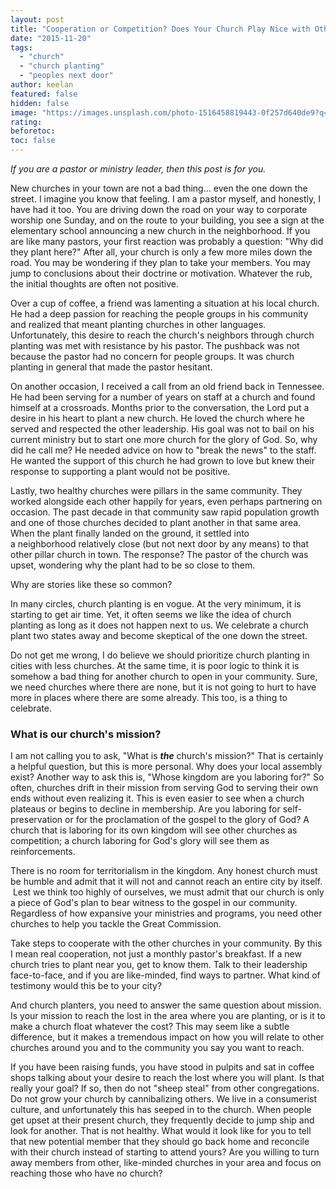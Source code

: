 ```yaml
---
layout: post
title: "Cooperation or Competition? Does Your Church Play Nice with Others?"
date: "2015-11-20"
tags: 
  - "church"
  - "church planting"
  - "peoples next door"
author: keelan
featured: false
hidden: false
image: "https://images.unsplash.com/photo-1516458819443-0f257d640de9?q=80&w=1974&auto=format&fit=crop&ixlib=rb-4.0.3&ixid=M3wxMjA3fDB8MHxwaG90by1wYWdlfHx8fGVufDB8fHx8fA%3D%3D"
rating:
beforetoc:
toc: false
---
```


_If you are a pastor or ministry leader, then this post is for you._

New churches in your town are not a bad thing... even the one down the street. I imagine you know that feeling. I am a pastor myself, and honestly, I have had it too. You are driving down the road on your way to corporate worship one Sunday, and on the route to your building, you see a sign at the elementary school announcing a new church in the neighborhood. If you are like many pastors, your first reaction was probably a question: "Why did they plant here?" After all, your church is only a few more miles down the road. You may be wondering if they plan to take your members. You may jump to conclusions about their doctrine or motivation. Whatever the rub, the initial thoughts are often not positive.

Over a cup of coffee, a friend was lamenting a situation at his local church. He had a deep passion for reaching the people groups in his community and realized that meant planting churches in other languages. Unfortunately, this desire to reach the church's neighbors through church planting was met with resistance by his pastor. The pushback was not because the pastor had no concern for people groups. It was church planting in general that made the pastor hesitant.

On another occasion, I received a call from an old friend back in Tennessee. He had been serving for a number of years on staff at a church and found himself at a crossroads. Months prior to the conversation, the Lord put a desire in his heart to plant a new church. He loved the church where he served and respected the other leadership. His goal was not to bail on his current ministry but to start one more church for the glory of God. So, why did he call me? He needed advice on how to "break the news" to the staff. He wanted the support of this church he had grown to love but knew their response to supporting a plant would not be positive.

Lastly, two healthy churches were pillars in the same community. They worked alongside each other happily for years, even perhaps partnering on occasion. The past decade in that community saw rapid population growth and one of those churches decided to plant another in that same area. When the plant finally landed on the ground, it settled into a neighborhood relatively close (but not next door by any means) to that other pillar church in town. The response? The pastor of the church was upset, wondering why the plant had to be so close to them.

Why are stories like these so common?

In many circles, church planting is en vogue. At the very minimum, it is starting to get air time. Yet, it often seems we like the idea of church planting as long as it does not happen next to us. We celebrate a church plant two states away and become skeptical of the one down the street.

Do not get me wrong, I do believe we should prioritize church planting in cities with less churches. At the same time, it is poor logic to think it is somehow a bad thing for another church to open in your community. Sure, we need churches where there are none, but it is not going to hurt to have more in places where there are some already. This too, is a thing to celebrate.

### What is our church's mission?

I am not calling you to ask, "What is _**the**_ church's mission?" That is certainly a helpful question, but this is more personal. Why does your local assembly exist? Another way to ask this is, "Whose kingdom are you laboring for?" So often, churches drift in their mission from serving God to serving their own ends without even realizing it. This is even easier to see when a church plateaus or begins to decline in membership. Are you laboring for self-preservation or for the proclamation of the gospel to the glory of God? A church that is laboring for its own kingdom will see other churches as competition; a church laboring for God's glory will see them as reinforcements.

There is no room for territorialism in the kingdom. Any honest church must be humble and admit that it will not and cannot reach an entire city by itself.  Lest we think too highly of ourselves, we must admit that our church is only a piece of God's plan to bear witness to the gospel in our community. Regardless of how expansive your ministries and programs, you need other churches to help you tackle the Great Commission.

Take steps to cooperate with the other churches in your community. By this I mean real cooperation, not just a monthly pastor's breakfast. If a new church tries to plant near you, get to know them. Talk to their leadership face-to-face, and if you are like-minded, find ways to partner. What kind of testimony would this be to your city?

And church planters, you need to answer the same question about mission. Is your mission to reach the lost in the area where you are planting, or is it to make a church float whatever the cost? This may seem like a subtle difference, but it makes a tremendous impact on how you will relate to other churches around you and to the community you say you want to reach.

If you have been raising funds, you have stood in pulpits and sat in coffee shops talking about your desire to reach the lost where you will plant. Is that really your goal? If so, then do not "sheep steal" from other congregations. Do not grow your church by cannibalizing others. We live in a consumerist culture, and unfortunately this has seeped in to the church. When people get upset at their present church, they frequently decide to jump ship and look for another. That is not healthy. What would it look like for you to tell that new potential member that they should go back home and reconcile with their church instead of starting to attend yours? Are you willing to turn away members from other, like-minded churches in your area and focus on reaching those who have no church?
